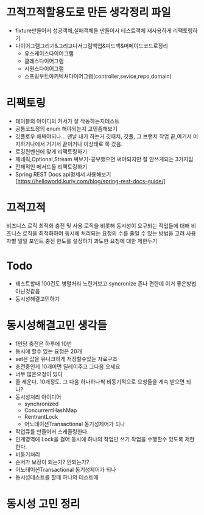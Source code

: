 # 끄적끄적할용도로 만든 생각정리 파일



- fixture만들어서 성공객체,실패객체들 만들어서 테스트객체 재사용하게 리팩토링하기
- 다이어그램그리기&그리고나서그림백업&피드백&머메이드코드로정리
  - 유스케이스다이어그램
  - 클래스다이어그램
  - 시퀀스다이어그램
  - 스프링부트아키텍처다이어그램(controller,sevice,repo,domain)


# 리팩토링
- 테이블의 아이디의 커서가 잘 작동하는지테스트
- 공통코드정의 enum 해야되는지 고민좀해보기
- 깃플로우 해봐야되나... 맨날 내가 하는거 깃패치, 깃풀, 그 브랜치 작업 끝,여기서 머지하거나에서 거기서 끝이거나 이상태로 쭉 갔음.
- 로깅컨벤션에 맞게 리팩토링하기
- 제네릭,Optional,Stream 써보기-공부했으면 써야되지만 잘 안쓰게되는 3가지임
- 전체적인 메서드들 리팩토링하기
- Spring REST Docs api명세서 사용해보기
  [https://helloworld.kurly.com/blog/spring-rest-docs-guide/]

  
# 끄적끄적
비즈니스 로직 최적화
충전 및 사용 로직을 비롯해 동시성이 요구되는 작업들에 대해
비즈니스 로직을 최적화하여 동시에 처리되는 요청의 수를 줄일 수 있는 방법을 고려
사용자별 일일 포인트 충전 한도를 설정하기
과도한 요청에 대한 제한두기

# Todo
- 테스트할때 100건도 병렬처리 느린거보고 syncronize 존나 편한데 이거 좋은방법아닌것같음
- 동시성해결고민하기
# 동시성해결고민 생각들
- 1인당 충전은 하루에 10번
- 동시에 할수 있는 요청은 20개
- set은 값을 유니크하게 저장할수있는 자료구조
- 충전중인게 10개이면 딜레이주고 그다음 오세요
- 너무 많은요청이 있다
- 줄 세운다. 10개정도. 그 다음 하나하나씩 비동기적으로 요청들을 계속 받으면 되나?
- 동시성처리 아이디어
  - synchronized
  - ConcurrentHashMap
  - RentrantLock
  - 어노테이션Transactional 동기성제어가 되나
- 작업큐를 만들어서 스케줄링한다.
- 인계영역에 Lock을 걸어 동시에 하나의 작업만 쓰기 작업을 수행할수 있도록 제한한다.
- 비동기처리
- 순서가 보장이 되는가? 안되는가?
- 어노테이션Transactional 동기성제어가 되나
- 동시성테스트를 할때 하나의 테스트에

# 동시성 고민 정리

